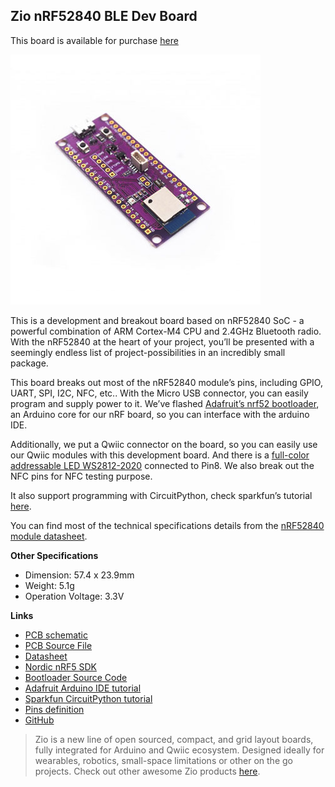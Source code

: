 ## Zio nRF52840 BLE Dev Board

This board is available for purchase [here](https://www.smart-prototyping.com/Zio-Qwiic-nrf52840-Dev-Board)

![nRF52840 Board](/nrf52840.JPG)

This is a development and breakout board based on nRF52840 SoC - a powerful combination of ARM Cortex-M4 CPU and 2.4GHz Bluetooth radio. With the nRF52840 at the heart of your project, you’ll be presented with a seemingly endless list of project-possibilities in an incredibly small package.


This board breaks out most of the nRF52840 module’s pins, including GPIO, UART, SPI, I2C, NFC, etc.. With the Micro USB connector, you can easily program and supply power to it. We’ve flashed [Adafruit’s nrf52 bootloader](https://github.com/adafruit/Adafruit_nRF52_Bootloader), an Arduino core for our nRF board, so you can interface with the arduino IDE. 


Additionally, we put a Qwiic connector on the board, so you can easily use our Qwiic modules with this development board. And there is a [full-color addressable LED WS2812-2020](https://www.smart-prototyping.com/WS2812-2020-Addressable-Fullcolor-RGB-LED) connected to Pin8. We also break out the NFC pins for NFC testing purpose. 

It also support programming with CircuitPython, check sparkfun’s tutorial [here](https://learn.sparkfun.com/tutorials/sparkfun-pro-nrf52840-mini-hookup-guide). 

You can find most of the technical specifications details from the [nRF52840 module datasheet](https://github.com/ZIOCC/Zio-nRF52840-BLE-Dev-Board/blob/master/MDBT50Q-P.pdf). 

**Other Specifications**

* Dimension: 57.4 x 23.9mm
* Weight: 5.1g
* Operation Voltage: 3.3V


**Links**

* [PCB schematic](https://github.com/ZIOCC/Zio-nRF52840-BLE-Dev-Board/blob/master/zio%20nRF52840%20BLE%20Dev%20Board.pdf)
* [PCB Source File](https://github.com/ZIOCC/Zio-nRF52840-BLE-Dev-Board/tree/master/EAGLE)
* [Datasheet](https://github.com/ZIOCC/Zio-nRF52840-BLE-Dev-Board/blob/master/MDBT50Q-P.pdf) 
* [Nordic nRF5 SDK](https://www.nordicsemi.com/eng/Products/Bluetooth-low-energy/nRF5-SDK) 
* [Bootloader Source Code](https://github.com/adafruit/Adafruit_nRF52_Bootloader)
* [Adafruit Arduino IDE tutorial](https://learn.adafruit.com/introducing-the-adafruit-nrf52840-feather)
* [Sparkfun CircuitPython tutorial](https://learn.sparkfun.com/tutorials/sparkfun-pro-nrf52840-mini-hookup-guide)
* [Pins definition](https://www.smart-prototyping.com/image/data/NOA-RnD/101968%20nrf52840%20dev%20board/nRF52840_variant.h)
* [GitHub](https://github.com/ZIOCC/Zio-nRF52840-BLE-Dev-Board)







> Zio is a new line of open sourced, compact, and grid layout boards, fully integrated for Arduino and Qwiic ecosystem. Designed ideally for wearables, robotics, small-space limitations or other on the go projects. Check out other awesome Zio products [here](https://www.smart-prototyping.com/Zio).
